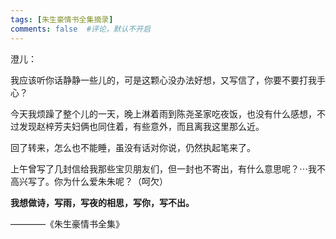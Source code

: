 ```yaml
---
tags: [朱生豪情书全集摘录]
comments: false  #评论，默认不开启
---
```


澄儿：  

我应该听你话静静一些儿的，可是这颗心没办法好想，又写信了，你要不要打我手心？  

今天我烦躁了整个儿的一天，晚上淋着雨到陈尧圣家吃夜饭，也没有什么感想，不过发现赵梓芳夫妇俩也同住着，有些意外，而且离我这里那么近。  

回了转来，怎么也不能睡，虽没有话对你说，仍然执起笔来了。  

上午曾写了几封信给我那些宝贝朋友们，但一封也不寄出，有什么意思呢？⋯我不高兴写了。你为什么爱朱朱呢？（呵欠）  

**我想做诗，写雨，写夜的相思，写你，写不出。**  

————《朱生豪情书全集》